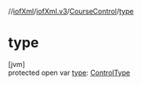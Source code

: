//[iofXml](../../../index.md)/[iofXml.v3](../index.md)/[CourseControl](index.md)/[type](type.md)

# type

[jvm]\
protected open var [type](type.md): [ControlType](../-control-type/index.md)
